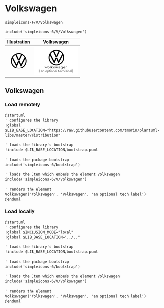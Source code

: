 # Volkswagen


```text
simpleicons-6/V/Volkswagen
```

```text
include('simpleicons-6/V/Volkswagen')
```



| Illustration | Volkswagen |
| :---: | :---: |
| ![illustration for Illustration](../../simpleicons-6/V/Volkswagen.png) | ![illustration for Volkswagen](../../simpleicons-6/V/Volkswagen.Local.png) |




## Volkswagen

### Load remotely
```plantuml
@startuml
' configures the library
!global $LIB_BASE_LOCATION="https://raw.githubusercontent.com/tmorin/plantuml-libs/master/distribution"

' loads the library's bootstrap
!include $LIB_BASE_LOCATION/bootstrap.puml

' loads the package bootstrap
include('simpleicons-6/bootstrap')

' loads the Item which embeds the element Volkswagen
include('simpleicons-6/V/Volkswagen')

' renders the element
Volkswagen('Volkswagen', 'Volkswagen', 'an optional tech label')
@enduml
```

### Load locally
```plantuml
@startuml
' configures the library
!global $INCLUSION_MODE="local"
!global $LIB_BASE_LOCATION="../.."

' loads the library's bootstrap
!include $LIB_BASE_LOCATION/bootstrap.puml

' loads the package bootstrap
include('simpleicons-6/bootstrap')

' loads the Item which embeds the element Volkswagen
include('simpleicons-6/V/Volkswagen')

' renders the element
Volkswagen('Volkswagen', 'Volkswagen', 'an optional tech label')
@enduml
```


